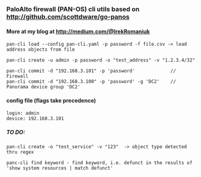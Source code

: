 ### PaloAlto firewall (PAN-OS) cli utils based on http://github.com/scottdware/go-panos
#### More at my blog at http://medium.com/@IrekRomaniuk

```
pan-cli load --config pan-cli.yaml -p password -f file.csv -> load address objects from file

pan-cli create -u admin -p password -o "test_address" -v "1.2.3.4/32"

pan-cli commit -d "192.168.3.101" -p 'password'             // Firewall
pan-cli commit -d "192.168.3.100" -p 'password' -g 'DC2'    // Panorama device group 'DC2'
```

#### config file (flags take precedence)
```
login: admin
device: 192.168.3.101
```
##### TO DO:
```
pan-cli create -o "test_service" -v "123"  -> object type detected thru regex

panc-cli find keyword - find keyword, i.e. defunct in the results of 'show system resources | match defunct'
```